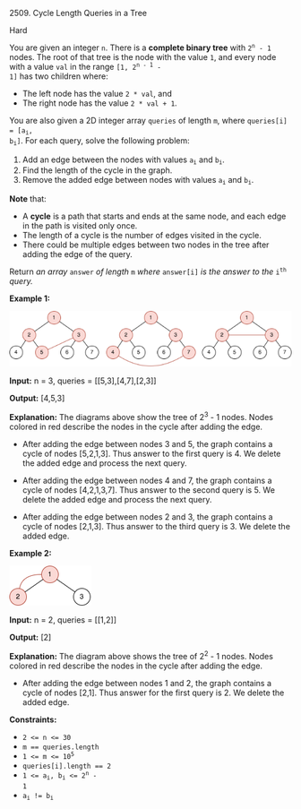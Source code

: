 2509\. Cycle Length Queries in a Tree

Hard

You are given an integer `n`. There is a **complete binary tree** with <code>2<sup>n</sup> - 1</code> nodes. The root of that tree is the node with the value `1`, and every node with a value `val` in the range <code>[1, 2<sup>n - 1</sup> - 1]</code> has two children where:

*   The left node has the value `2 * val`, and
*   The right node has the value `2 * val + 1`.

You are also given a 2D integer array `queries` of length `m`, where <code>queries[i] = [a<sub>i</sub>, b<sub>i</sub>]</code>. For each query, solve the following problem:

1.  Add an edge between the nodes with values <code>a<sub>i</sub></code> and <code>b<sub>i</sub></code>.
2.  Find the length of the cycle in the graph.
3.  Remove the added edge between nodes with values <code>a<sub>i</sub></code> and <code>b<sub>i</sub></code>.

**Note** that:

*   A **cycle** is a path that starts and ends at the same node, and each edge in the path is visited only once.
*   The length of a cycle is the number of edges visited in the cycle.
*   There could be multiple edges between two nodes in the tree after adding the edge of the query.

Return _an array_ `answer` _of length_ `m` _where_ `answer[i]` _is the answer to the_ <code>i<sup>th</sup></code> _query._

**Example 1:**

![](bexample1.png)

**Input:** n = 3, queries = [[5,3],[4,7],[2,3]]

**Output:** [4,5,3]

**Explanation:** The diagrams above show the tree of 2<sup>3</sup> - 1 nodes. Nodes colored in red describe the nodes in the cycle after adding the edge. 

- After adding the edge between nodes 3 and 5, the graph contains a cycle of nodes [5,2,1,3]. Thus answer to the first query is 4. We delete the added edge and process the next query. 

- After adding the edge between nodes 4 and 7, the graph contains a cycle of nodes [4,2,1,3,7]. Thus answer to the second query is 5. We delete the added edge and process the next query. 

- After adding the edge between nodes 2 and 3, the graph contains a cycle of nodes [2,1,3]. Thus answer to the third query is 3. We delete the added edge.

**Example 2:**

![](aexample2.png)

**Input:** n = 2, queries = [[1,2]]

**Output:** [2]

**Explanation:** The diagram above shows the tree of 2<sup>2</sup> - 1 nodes. Nodes colored in red describe the nodes in the cycle after adding the edge. 

- After adding the edge between nodes 1 and 2, the graph contains a cycle of nodes [2,1]. Thus answer for the first query is 2. We delete the added edge.

**Constraints:**

*   `2 <= n <= 30`
*   `m == queries.length`
*   <code>1 <= m <= 10<sup>5</sup></code>
*   `queries[i].length == 2`
*   <code>1 <= a<sub>i</sub>, b<sub>i</sub> <= 2<sup>n</sup> - 1</code>
*   <code>a<sub>i</sub> != b<sub>i</sub></code>